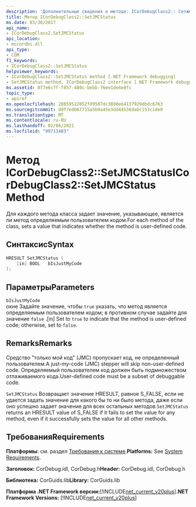 ```yaml
---
description: 'Дополнительные сведения о методе: ICorDebugClass2:: Сетжмкстатус'
title: Метод ICorDebugClass2::SetJMCStatus
ms.date: 03/30/2017
api_name:
- ICorDebugClass2.SetJMCStatus
api_location:
- mscordbi.dll
api_type:
- COM
f1_keywords:
- ICorDebugClass2::SetJMCStatus
helpviewer_keywords:
- ICorDebugClass2::SetJMCStatus method [.NET Framework debugging]
- SetJMCStatus method, ICorDebugClass2 interface [.NET Framework debugging]
ms.assetid: 077e6c7f-f857-480c-bebb-76ee1de4e8fc
topic_type:
- apiref
ms.openlocfilehash: 28859522052fd9587dc3890eb4137929dbdc6763
ms.sourcegitcommit: ddf7edb67715a5b9a45e3dd44536dabc153c1de0
ms.translationtype: MT
ms.contentlocale: ru-RU
ms.lasthandoff: 02/06/2021
ms.locfileid: "99711483"
---
```

# <a name="icordebugclass2setjmcstatus-method"></a><span data-ttu-id="3da4d-103">Метод ICorDebugClass2::SetJMCStatus</span><span class="sxs-lookup"><span data-stu-id="3da4d-103">ICorDebugClass2::SetJMCStatus Method</span></span>

<span data-ttu-id="3da4d-104">Для каждого метода класса задает значение, указывающее, является ли метод определяемым пользователем кодом.</span><span class="sxs-lookup"><span data-stu-id="3da4d-104">For each method of the class, sets a value that indicates whether the method is user-defined code.</span></span>  
  
## <a name="syntax"></a><span data-ttu-id="3da4d-105">Синтаксис</span><span class="sxs-lookup"><span data-stu-id="3da4d-105">Syntax</span></span>  
  
```cpp  
HRESULT SetJMCStatus (  
    [in] BOOL   bIsJustMyCode  
);  
```  
  
## <a name="parameters"></a><span data-ttu-id="3da4d-106">Параметры</span><span class="sxs-lookup"><span data-stu-id="3da4d-106">Parameters</span></span>  

 `bIsJustMyCode`  
 <span data-ttu-id="3da4d-107">окне Задайте значение, чтобы `true` указать, что метод является определяемым пользователем кодом; в противном случае задайте для значение `false` .</span><span class="sxs-lookup"><span data-stu-id="3da4d-107">[in] Set to `true` to indicate that the method is user-defined code; otherwise, set to `false`.</span></span>  
  
## <a name="remarks"></a><span data-ttu-id="3da4d-108">Remarks</span><span class="sxs-lookup"><span data-stu-id="3da4d-108">Remarks</span></span>  

 <span data-ttu-id="3da4d-109">Средство "только мой код" (JMC) пропускает код, не определенный пользователем.</span><span class="sxs-lookup"><span data-stu-id="3da4d-109">A just-my-code (JMC) stepper will skip non-user-defined code.</span></span> <span data-ttu-id="3da4d-110">Определяемый пользователем код должен быть подмножеством отлаживаемого кода.</span><span class="sxs-lookup"><span data-stu-id="3da4d-110">User-defined code must be a subset of debuggable code.</span></span>  
  
 <span data-ttu-id="3da4d-111">`SetJMCStatus` Возвращает значение HRESULT, равное S_FALSE, если не удается задать значение для какого бы то ни было метода, даже если оно успешно задает значение для всех остальных методов.</span><span class="sxs-lookup"><span data-stu-id="3da4d-111">`SetJMCStatus` returns an HRESULT value of S_FALSE if it fails to set the value for any method, even if it successfully sets the value for all other methods.</span></span>  
  
## <a name="requirements"></a><span data-ttu-id="3da4d-112">Требования</span><span class="sxs-lookup"><span data-stu-id="3da4d-112">Requirements</span></span>  

 <span data-ttu-id="3da4d-113">**Платформы:** см. раздел [Требования к системе](../../get-started/system-requirements.md).</span><span class="sxs-lookup"><span data-stu-id="3da4d-113">**Platforms:** See [System Requirements](../../get-started/system-requirements.md).</span></span>  
  
 <span data-ttu-id="3da4d-114">**Заголовок:** CorDebug.idl, CorDebug.h</span><span class="sxs-lookup"><span data-stu-id="3da4d-114">**Header:** CorDebug.idl, CorDebug.h</span></span>  
  
 <span data-ttu-id="3da4d-115">**Библиотека:** CorGuids.lib</span><span class="sxs-lookup"><span data-stu-id="3da4d-115">**Library:** CorGuids.lib</span></span>  
  
 <span data-ttu-id="3da4d-116">**Платформа .NET Framework версии:**[!INCLUDE[net_current_v20plus](../../../../includes/net-current-v20plus-md.md)]</span><span class="sxs-lookup"><span data-stu-id="3da4d-116">**.NET Framework Versions:** [!INCLUDE[net_current_v20plus](../../../../includes/net-current-v20plus-md.md)]</span></span>

